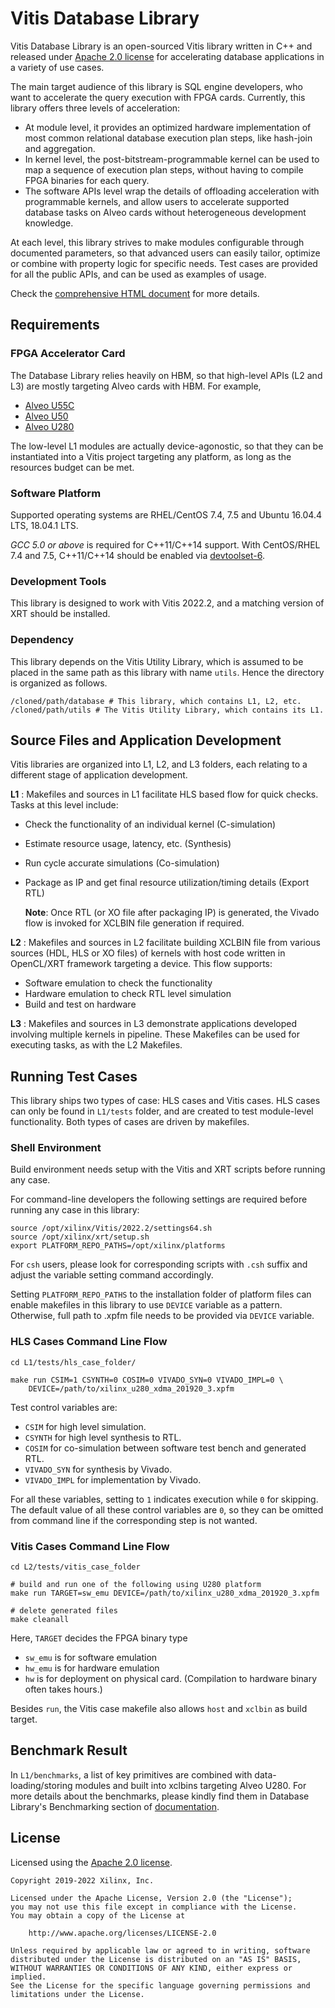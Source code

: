 # Vitis Database Library

Vitis Database Library is an open-sourced Vitis library written in C++ and released under
[Apache 2.0 license](https://www.apache.org/licenses/LICENSE-2.0)
for accelerating database applications in a variety of use cases.

The main target audience of this library is SQL engine developers, who want to accelerate
the query execution with FPGA cards.
Currently, this library offers three levels of acceleration:

* At module level, it provides an optimized hardware implementation of most common relational database execution plan steps,
  like hash-join and aggregation.
* In kernel level, the post-bitstream-programmable kernel can be used to map a sequence of execution plan steps,
  without having to compile FPGA binaries for each query.
* The software APIs level wrap the details of offloading acceleration with programmable kernels,
  and allow users to accelerate supported database tasks on Alveo cards without heterogeneous development knowledge.

At each level, this library strives to make modules configurable through documented parameters,
so that advanced users can easily tailor, optimize or combine with property logic for specific needs.
Test cases are provided for all the public APIs, and can be used as examples of usage.

Check the [comprehensive HTML document](https://docs.xilinx.com/r/en-US/Vitis_Libraries/database/index.html) for more details.

## Requirements

### FPGA Accelerator Card

The Database Library relies heavily on HBM,
so that high-level APIs (L2 and L3) are mostly targeting Alveo cards with HBM. For example,

* [Alveo U55C](https://www.xilinx.com/products/boards-and-kits/alveo/u50c.html)
* [Alveo U50](https://www.xilinx.com/products/boards-and-kits/alveo/u50.html)
* [Alveo U280](https://www.xilinx.com/products/boards-and-kits/alveo/u280.html)

The low-level L1 modules are actually device-agonostic, so that they can be instantiated into a Vitis project
targeting any platform, as long as the resources budget can be met.

### Software Platform

Supported operating systems are RHEL/CentOS 7.4, 7.5 and Ubuntu 16.04.4 LTS, 18.04.1 LTS.

_GCC 5.0 or above_ is required for C++11/C++14 support.
With CentOS/RHEL 7.4 and 7.5, C++11/C++14 should be enabled via
[devtoolset-6](https://www.softwarecollections.org/en/scls/rhscl/devtoolset-6/).

### Development Tools

This library is designed to work with Vitis 2022.2,
and a matching version of XRT should be installed.

### Dependency

This library depends on the Vitis Utility Library, which is assumed to be placed in the same path as this library with name `utils`. Hence the directory is organized as follows.

```
/cloned/path/database # This library, which contains L1, L2, etc.
/cloned/path/utils # The Vitis Utility Library, which contains its L1.
```

## Source Files and Application Development
Vitis libraries are organized into L1, L2, and L3 folders, each relating to a different stage of application development.

**L1** :
      Makefiles and sources in L1 facilitate HLS based flow for quick checks. Tasks at this level include:

* Check the functionality of an individual kernel (C-simulation)
* Estimate resource usage, latency, etc. (Synthesis)
* Run cycle accurate simulations (Co-simulation)
* Package as IP and get final resource utilization/timing details (Export RTL)
       
	**Note**:  Once RTL (or XO file after packaging IP) is generated, the Vivado flow is invoked for XCLBIN file generation if required.

**L2** :
       Makefiles and sources in L2 facilitate building XCLBIN file from various sources (HDL, HLS or XO files) of kernels with host code written in OpenCL/XRT framework targeting a device. This flow supports:

* Software emulation to check the functionality
* Hardware emulation to check RTL level simulation
* Build and test on hardware

**L3** :
       Makefiles and sources in L3 demonstrate applications developed involving multiple kernels in pipeline. These Makefiles can be used for executing tasks, as with the L2 Makefiles.

## Running Test Cases

This library ships two types of case: HLS cases and Vitis cases.
HLS cases can only be found in `L1/tests` folder, and are created to test module-level functionality.
Both types of cases are driven by makefiles.

### Shell Environment

Build environment needs setup with the Vitis and XRT scripts before running any case.

For command-line developers the following settings are required before running any case in this library:

```console
source /opt/xilinx/Vitis/2022.2/settings64.sh
source /opt/xilinx/xrt/setup.sh
export PLATFORM_REPO_PATHS=/opt/xilinx/platforms
```

For `csh` users, please look for corresponding scripts with `.csh` suffix and adjust the variable setting command accordingly.

Setting `PLATFORM_REPO_PATHS` to the installation folder of platform files can enable makefiles
in this library to use `DEVICE` variable as a pattern.
Otherwise, full path to .xpfm file needs to be provided via `DEVICE` variable.

### HLS Cases Command Line Flow

```console
cd L1/tests/hls_case_folder/

make run CSIM=1 CSYNTH=0 COSIM=0 VIVADO_SYN=0 VIVADO_IMPL=0 \
    DEVICE=/path/to/xilinx_u280_xdma_201920_3.xpfm
```

Test control variables are:

- `CSIM` for high level simulation.
- `CSYNTH` for high level synthesis to RTL.
- `COSIM` for co-simulation between software test bench and generated RTL.
- `VIVADO_SYN` for synthesis by Vivado.
- `VIVADO_IMPL` for implementation by Vivado.

For all these variables, setting to `1` indicates execution while `0` for skipping.
The default value of all these control variables are ``0``, so they can be omitted from command line
if the corresponding step is not wanted.

### Vitis Cases Command Line Flow

```console
cd L2/tests/vitis_case_folder

# build and run one of the following using U280 platform
make run TARGET=sw_emu DEVICE=/path/to/xilinx_u280_xdma_201920_3.xpfm

# delete generated files
make cleanall
```

Here, `TARGET` decides the FPGA binary type

- `sw_emu` is for software emulation
- `hw_emu` is for hardware emulation
- `hw` is for deployment on physical card. (Compilation to hardware binary often takes hours.)

Besides ``run``, the Vitis case makefile also allows ``host`` and ``xclbin`` as build target.


## Benchmark Result

In `L1/benchmarks`, a list of key primitives are combined with data-loading/storing modules and built into xclbins targeting Alveo U280.
For more details about the benchmarks, please kindly find them in Database Library's Benchmarking section of
[documentation](https://docs.xilinx.com/r/en-US/Vitis_Libraries/database/index.html).


## License

Licensed using the [Apache 2.0 license](https://www.apache.org/licenses/LICENSE-2.0).

    Copyright 2019-2022 Xilinx, Inc.
    
    Licensed under the Apache License, Version 2.0 (the "License");
    you may not use this file except in compliance with the License.
    You may obtain a copy of the License at
    
        http://www.apache.org/licenses/LICENSE-2.0
    
    Unless required by applicable law or agreed to in writing, software
    distributed under the License is distributed on an "AS IS" BASIS,
    WITHOUT WARRANTIES OR CONDITIONS OF ANY KIND, either express or implied.
    See the License for the specific language governing permissions and
    limitations under the License.

